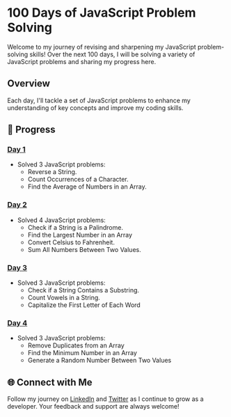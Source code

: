 # 100 Days of JavaScript Problem Solving

Welcome to my journey of revising and sharpening my JavaScript problem-solving skills! Over the next 100 days, I will be solving a variety of JavaScript problems and sharing my progress here.

## Overview

Each day, I'll tackle a set of JavaScript problems to enhance my understanding of key concepts and improve my coding skills.

## 📅 Progress

### [Day 1](./Day1)
- Solved 3 JavaScript problems:
  - Reverse a String.
  - Count Occurrences of a Character.
  - Find the Average of Numbers in an Array.

### [Day 2](./Day2)
- Solved 4 JavaScript problems:
  - Check if a String is a Palindrome.
  - Find the Largest Number in an Array
  - Convert Celsius to Fahrenheit.
  - Sum All Numbers Between Two Values.

### [Day 3](./Day3)
- Solved 3 JavaScript problems:
  - Check if a String Contains a Substring.
  - Count Vowels in a String.
  - Capitalize the First Letter of Each Word

### [Day 4](./Day4)
- Solved 3 JavaScript problems:
  - Remove Duplicates from an Array
  - Find the Minimum Number in an Array
  - Generate a Random Number Between Two Values



## 🌐 Connect with Me
Follow my journey on [LinkedIn](https://www.linkedin.com/in/jatin-singh-a9147526b/) and [Twitter](https://x.com/jatinSingh012) as I continue to grow as a developer. Your feedback and support are always welcome!